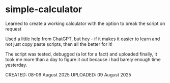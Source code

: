 # simple-calculator
Learned to create a working calculator with the option to break the script on request

Used a little help from ChatGPT, but hey - if it makes it easier to learn and not just copy paste scripts, then all the better for it!

The script was tested, debugged (a lot for a fact) and uploaded finally, it took me more than a day to figure it out because i had barely enough time yesterday.

CREATED: 08-09 August 2025
UPLOADED: 09 August 2025

